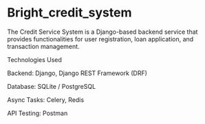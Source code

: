 # Bright_credit_system
The Credit Service System is a Django-based backend service that provides functionalities for user registration, loan application, and transaction management.

Technologies Used

Backend: Django, Django REST Framework (DRF)

Database: SQLite / PostgreSQL

Async Tasks: Celery, Redis

API Testing: Postman
